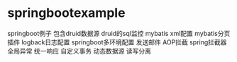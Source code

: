 # springbootexample
springboot例子
包含druid数据源
druid的sql监控
mybatis xml配置
mybatis分页插件
logback日志配置
springboot多环境配置
发送邮件
AOP拦截
spring拦截器
全局异常
统一响应
自定义事务
动态数据源
读写分离